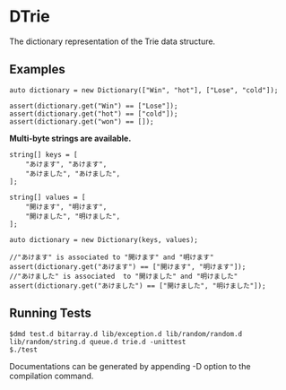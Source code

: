 DTrie
==========

The dictionary representation of the Trie data structure.


## Examples

```
auto dictionary = new Dictionary(["Win", "hot"], ["Lose", "cold"]);

assert(dictionary.get("Win") == ["Lose"]);
assert(dictionary.get("hot") == ["cold"]);
assert(dictionary.get("won") == []);
```

__Multi-byte strings are available.__

```
string[] keys = [
    "あけます", "あけます",
    "あけました", "あけました",
];

string[] values = [
    "開けます", "明けます",
    "開けました", "明けました",
];

auto dictionary = new Dictionary(keys, values);

//"あけます" is associated to "開けます" and "明けます" 
assert(dictionary.get("あけます") == ["開けます", "明けます"]);
//"あけました" is associated  to "開けました" and "明けました" 
assert(dictionary.get("あけました") == ["開けました", "明けました"]);
```


## Running Tests

```
$dmd test.d bitarray.d lib/exception.d lib/random/random.d lib/random/string.d queue.d trie.d -unittest 
$./test
```

Documentations can be generated by appending -D option to the compilation command.

